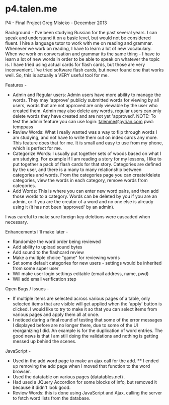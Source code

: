 p4.talen.me
===========

P4 - Final Project
Greg Misicko - December 2013

Background -
I've been studying Russian for the past several years. I can speak and understand it on a basic level, but would not be considered fluent. I hire a language tutor to work with me on reading and grammar. Whenever we work on reading, I have to learn a lot of new vocabulary. When we work on conversation and grammar its the same thing - I have to learn a lot of new words in order to be able to speak on whatever the topic is. I have tried using actual cards for flash cards, but those are very inconvenient. I've tried software flash cards, but never found one that works well. So, this is actually a VERY useful tool for me. 

Features -
- Admin and Regular users: Admin users have more ability to manage the words. They may 'approve' publicly submitted words for viewing by all users, words that are not approved are only viewable by the user who created them. Admin may also delete any words, regular users can only delete
words they have created and are not yet 'approved'.
NOTE: To test the admin feature you can use login: talenme@pyrian.com   pwd: temppass
- Review Words: What I really wanted was a way to flip through words I am studying, and not have to write them out on index cards any more. This feature does that for me. It is small and easy to use from my phone, which is perfect for me.
- Categorize Words: I usually put together sets of woods based on what I am studying. For example if I am reading a story for my lessons, I like to put together a pack of flash cards for that story. Categories are defined by the user, and there is a many to many relationship between categories and words. From the categories page you can create/delete categories, view the words in each category, remove words from categories.
- Add Words: This is where you can enter new word pairs, and then add those words to a category. Words can be deleted by you if you are an admin, or if you are the creator of a word and no one else is already using it (it has not been 'approved' by an admin).

I was careful to make sure foreign key deletions were cascaded when necessary.

Enhancements I'll make later -
- Randomize the word order being reviewed
- Add ability to upload sound bytes
- Add sound to the flashcard review
- Make a multiple choice "game" for reviewing words
- Set some default categories for new users - settings would be inherited from some super user
- Will make user login settings editable (email address, name, pwd)
- Will add email verification step

Open Bugs / Issues -
- If multiple items are selected across various pages of a table, only selected items that are visible will get applied when the 'apply' button is clicked. I would like to try to make it so that you can select items from various pages and apply them all at once.
- I noticed during a final round of testing that some of the error messages I displayed before are no longer there, due to some of the UI reorganizing I did. An example is for the duplication of word entries. The good news is that I am still doing the validations and nothing is getting messed up behind the scenes.

JavaScript -
- Used in the add word page to make an ajax call for the add. ** I ended up removing the add page when I moved that function to the word 
browser. 
- Used the datatable on various pages (datatables.net) .
- Had used a JQuery Accordion for some blocks of info, but removed it because it didn't look good.
- Review Words: this is done using JavaScript and Ajax, calling the server to fetch word lists from the database.
